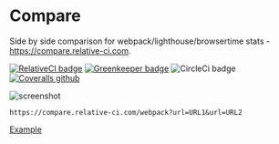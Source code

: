 # Compare

Side by side comparison for webpack/lighthouse/browsertime stats - https://compare.relative-ci.com.

[![RelativeCI badge](https://img.shields.io/badge/RelativeCI-enabled-brightgreen.svg)](https://app.relative-ci.com/projects/og7ULMMCOgGWXBxRJocI)
[![Greenkeeper badge](https://badges.greenkeeper.io/relative-ci/compare.svg)](https://greenkeeper.io/)
![CircleCi badge](https://img.shields.io/circleci/project/github/relative-ci/compare/master.svg)
[![Coveralls github](https://img.shields.io/coveralls/github/relative-ci/compare.svg)](https://coveralls.io/github/relative-ci/compare)

![screenshot](https://www.dropbox.com/s/1womnjyay3hi4ly/compare-screenshot.jpg?raw=1)

```
https://compare.relative-ci.com/webpack?url=URL1&url=URL2
```

[Example](https://compare.relative-ci.com/webpack?url=https://gist.githubusercontent.com/vio/9cb2599efaf3dbf35f57d807aab455f0/raw/6b51be51c06dae2480c596c0252fbc04337af77c/react-hn.webpack.stats.1.json&url=https://gist.githubusercontent.com/vio/289e45ca0f329c58bfea9331a5606d91/raw/590d51bb5afffd3f4d898bc2459ab115fa638adb/react-hn.webpack.stats.0.json)
